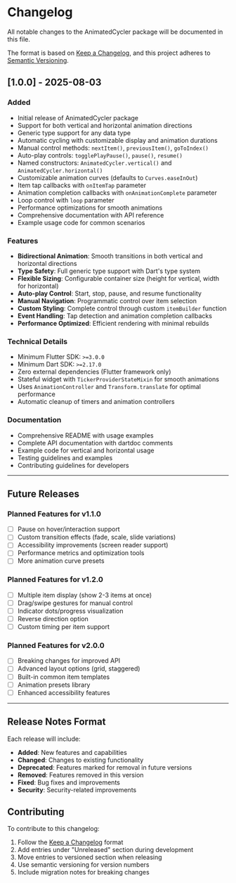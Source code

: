 # Changelog

All notable changes to the AnimatedCycler package will be documented in this file.

The format is based on [Keep a Changelog](https://keepachangelog.com/en/1.0.0/),
and this project adheres to [Semantic Versioning](https://semver.org/spec/v2.0.0.html).

## [1.0.0] - 2025-08-03

### Added
- Initial release of AnimatedCycler package
- Support for both vertical and horizontal animation directions
- Generic type support for any data type
- Automatic cycling with customizable display and animation durations
- Manual control methods: `nextItem()`, `previousItem()`, `goToIndex()`
- Auto-play controls: `togglePlayPause()`, `pause()`, `resume()`
- Named constructors: `AnimatedCycler.vertical()` and `AnimatedCycler.horizontal()`
- Customizable animation curves (defaults to `Curves.easeInOut`)
- Item tap callbacks with `onItemTap` parameter
- Animation completion callbacks with `onAnimationComplete` parameter
- Loop control with `loop` parameter
- Performance optimizations for smooth animations
- Comprehensive documentation with API reference
- Example usage code for common scenarios

### Features
- **Bidirectional Animation**: Smooth transitions in both vertical and horizontal directions
- **Type Safety**: Full generic type support with Dart's type system
- **Flexible Sizing**: Configurable container size (height for vertical, width for horizontal)
- **Auto-play Control**: Start, stop, pause, and resume functionality
- **Manual Navigation**: Programmatic control over item selection
- **Custom Styling**: Complete control through custom `itemBuilder` function
- **Event Handling**: Tap detection and animation completion callbacks
- **Performance Optimized**: Efficient rendering with minimal rebuilds

### Technical Details
- Minimum Flutter SDK: `>=3.0.0`
- Minimum Dart SDK: `>=2.17.0`
- Zero external dependencies (Flutter framework only)
- Stateful widget with `TickerProviderStateMixin` for smooth animations
- Uses `AnimationController` and `Transform.translate` for optimal performance
- Automatic cleanup of timers and animation controllers

### Documentation
- Comprehensive README with usage examples
- Complete API documentation with dartdoc comments
- Example code for vertical and horizontal usage
- Testing guidelines and examples
- Contributing guidelines for developers

---

## Future Releases

### Planned Features for v1.1.0
- [ ] Pause on hover/interaction support
- [ ] Custom transition effects (fade, scale, slide variations)
- [ ] Accessibility improvements (screen reader support)
- [ ] Performance metrics and optimization tools
- [ ] More animation curve presets

### Planned Features for v1.2.0
- [ ] Multiple item display (show 2-3 items at once)
- [ ] Drag/swipe gestures for manual control
- [ ] Indicator dots/progress visualization
- [ ] Reverse direction option
- [ ] Custom timing per item support

### Planned Features for v2.0.0
- [ ] Breaking changes for improved API
- [ ] Advanced layout options (grid, staggered)
- [ ] Built-in common item templates
- [ ] Animation presets library
- [ ] Enhanced accessibility features

---

## Release Notes Format

Each release will include:
- **Added**: New features and capabilities
- **Changed**: Changes to existing functionality
- **Deprecated**: Features marked for removal in future versions
- **Removed**: Features removed in this version
- **Fixed**: Bug fixes and improvements
- **Security**: Security-related improvements

## Contributing

To contribute to this changelog:
1. Follow the [Keep a Changelog](https://keepachangelog.com/en/1.0.0/) format
2. Add entries under "Unreleased" section during development
3. Move entries to versioned section when releasing
4. Use semantic versioning for version numbers
5. Include migration notes for breaking changes